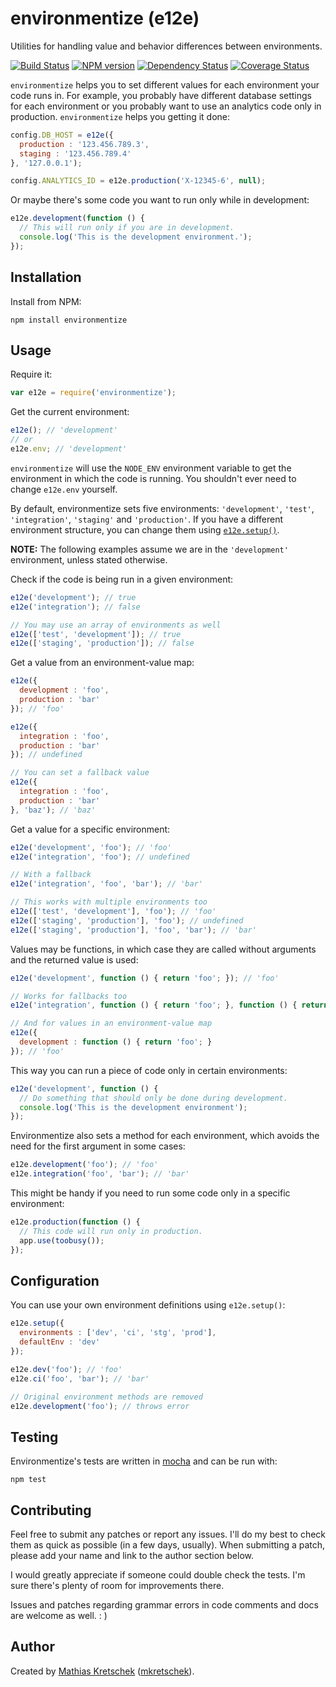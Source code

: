 environmentize (e12e)
=====================

Utilities for handling value and behavior differences between environments.

[![Build Status](https://travis-ci.org/mkretschek/node-environmentize.png?branch=master)](https://travis-ci.org/mkretschek/node-environmentize)
[![NPM version](https://badge.fury.io/js/environmentize.png)](http://badge.fury.io/js/environmentize)
[![Dependency Status](https://gemnasium.com/mkretschek/node-environmentize.png)](https://gemnasium.com/mkretschek/node-environmentize)
[![Coverage Status](https://coveralls.io/repos/mkretschek/node-environmentize/badge.png?branch=master)](https://coveralls.io/r/mkretschek/node-environmentize?branch=master)

`environmentize` helps you to set different values for each environment
your code runs in. For example, you probably have different database
settings for each environment or you probably want to use an analytics
code only in production. `environmentize` helps you getting it done:

```javascript
config.DB_HOST = e12e({
  production : '123.456.789.3',
  staging : '123.456.789.4'
}, '127.0.0.1');

config.ANALYTICS_ID = e12e.production('X-12345-6', null);
```

Or maybe there's some code you want to run only while in development:

```javascript
e12e.development(function () {
  // This will run only if you are in development.
  console.log('This is the development environment.');
});
```


Installation
------------

Install from NPM:

    npm install environmentize


Usage
-----

Require it:

```js
var e12e = require('environmentize');
```

Get the current environment:

```js
e12e(); // 'development'
// or
e12e.env; // 'development'
```

`environmentize` will use the `NODE_ENV` environment variable
to get the environment in which the code is running. You shouldn't ever
need to change `e12e.env` yourself.

By default, environmentize sets five environments: `'development'`, `'test'`,
`'integration'`, `'staging'` and `'production'`. If you have a different
environment structure, you can change them using
[`e12e.setup()`](#configuration).

**NOTE:** The following examples assume we are in the `'development'`
environment, unless stated otherwise.

Check if the code is being run in a given environment:

```js
e12e('development'); // true
e12e('integration'); // false

// You may use an array of environments as well
e12e(['test', 'development']); // true
e12e(['staging', 'production']); // false
```

Get a value from an environment-value map:

```js
e12e({
  development : 'foo',
  production : 'bar'
}); // 'foo'

e12e({
  integration : 'foo',
  production : 'bar'
}); // undefined

// You can set a fallback value
e12e({
  integration : 'foo',
  production : 'bar'
}, 'baz'); // 'baz'
```

Get a value for a specific environment:

```js
e12e('development', 'foo'); // 'foo'
e12e('integration', 'foo'); // undefined

// With a fallback
e12e('integration', 'foo', 'bar'); // 'bar'

// This works with multiple environments too
e12e(['test', 'development'], 'foo'); // 'foo'
e12e(['staging', 'production'], 'foo'); // undefined
e12e(['staging', 'production'], 'foo', 'bar'); // 'bar'
```

Values may be functions, in which case they are called without arguments
and the returned value is used:

```js
e12e('development', function () { return 'foo'; }); // 'foo'

// Works for fallbacks too
e12e('integration', function () { return 'foo'; }, function () { return 'bar'; }); // 'bar'

// And for values in an environment-value map
e12e({
  development : function () { return 'foo'; }
}); // 'foo'
```

This way you can run a piece of code only in certain environments:

```js
e12e('development', function () {
  // Do something that should only be done during development.
  console.log('This is the development environment');
});
```

Environmentize also sets a method for each environment, which avoids the
need for the first argument in some cases:

```js
e12e.development('foo'); // 'foo'
e12e.integration('foo', 'bar'); // 'bar'
```

This might be handy if you need to run some code only in a specific 
environment:

```js
e12e.production(function () {
  // This code will run only in production.
  app.use(toobusy());
});
```


Configuration
-------------

You can use your own environment definitions using `e12e.setup()`:

```js
e12e.setup({
  environments : ['dev', 'ci', 'stg', 'prod'],
  defaultEnv : 'dev'
});

e12e.dev('foo'); // 'foo'
e12e.ci('foo', 'bar'); // 'bar'

// Original environment methods are removed
e12e.development('foo'); // throws error
```


Testing
--------

Environmentize's tests are written in [mocha][] and can be run with:

    npm test


Contributing
------------

Feel free to submit any patches or report any issues. I'll do my best to 
check them as quick as possible (in a few days, usually). When submitting a
patch, please add your name and link to the author section below.

I would greatly appreciate if someone could double check the tests. I'm
sure there's plenty of room for improvements there.

Issues and patches regarding grammar errors in code comments and docs are
welcome as well. : )


Author
------

Created by [Mathias Kretschek][mathias] ([mkretschek][]).


[mathias]: http://mathias.ms
[mkretschek]: https://github.com/mkretschek
[mocha]: https://github.com/visionmedia/mocha

